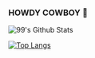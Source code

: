 ### HOWDY COWBOY 👋

<!--
**shrekingmyhead/shrekingmyhead** is a ✨ _special_ ✨ repository because its `README.md` (this file) appears on your GitHub profile.

Here are some ideas to get you started:

- 🔭 I’m currently working on ...
- 🌱 I’m currently learning ...
- 👯 I’m looking to collaborate on ...
- 🤔 I’m looking for help with ...
- 💬 Ask me about ...
- 📫 How to reach me: ...
- 😄 Pronouns: ...
- ⚡ Fun fact: ...
-->

 ![99's Github Stats](https://github-readme-stats.vercel.app/api?username=shrekingmyhead&show_icons=true&bg_color=30,c9def4,f5ccd4,b8a4c9&title_color=1f7ea1&text_color=1f7ea1&icon_color=1f7ea1)

[![Top Langs](https://github-readme-stats.vercel.app/api/top-langs/?username=shrekingmyhead&layout=donut&langs_count=10&count_private=true&show_icons=true&theme=radical&bg_color=00000000)](https://github.com/anuraghazra/github-readme-stats)

